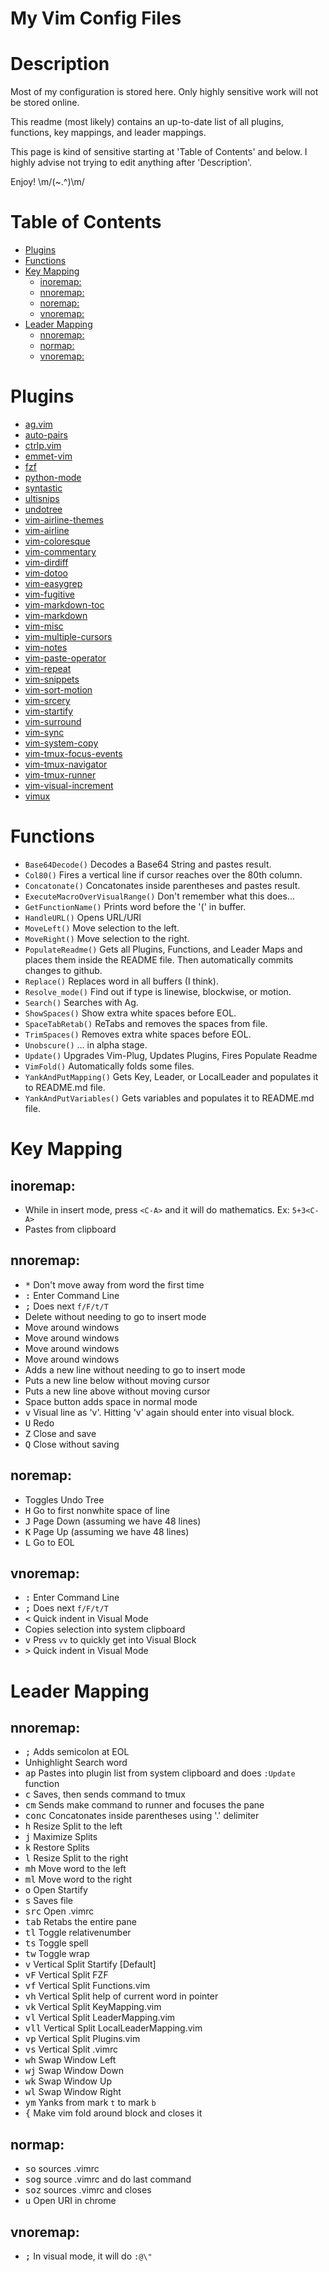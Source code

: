 My Vim Config Files
===================


Description
===========
Most of my configuration is stored here.  Only highly sensitive work will not be stored online.

This readme (most likely) contains an up-to-date list of all plugins, functions, key mappings, and leader mappings.

This page is kind of sensitive starting at 'Table of Contents' and below. I highly advise not trying to edit anything after 'Description'.

Enjoy! \m/(~.^)\m/


Table of Contents
=================
<!-- vim-markdown-toc GFM -->
* [Plugins](#plugins)
* [Functions](#functions)
* [Key Mapping](#key-mapping)
    * [inoremap:](#inoremap)
    * [nnoremap:](#nnoremap)
    * [noremap:](#noremap)
    * [vnoremap:](#vnoremap)
* [Leader Mapping](#leader-mapping)
    * [nnoremap:](#nnoremap-1)
    * [normap:](#normap)
    * [vnoremap:](#vnoremap-1)

<!-- vim-markdown-toc -->


Plugins
=======
 * [ag.vim](https://github.com/rking/ag.vim)
 * [auto-pairs](https://github.com/jiangmiao/auto-pairs)
 * [ctrlp.vim](https://github.com/kien/ctrlp.vim)
 * [emmet-vim](https://github.com/mattn/emmet-vim)
 * [fzf](https://github.com/junegunn/fzf)
 * [python-mode](https://github.com/python-mode/python-mode)
 * [syntastic](https://github.com/scrooloose/syntastic)
 * [ultisnips](https://github.com/SirVer/ultisnips)
 * [undotree](https://github.com/mbbill/undotree)
 * [vim-airline-themes](https://github.com/vim-airline/vim-airline-themes)
 * [vim-airline](https://github.com/bling/vim-airline)
 * [vim-coloresque](https://github.com/gorodinskiy/vim-coloresque)
 * [vim-commentary](https://github.com/tpope/vim-commentary)
 * [vim-dirdiff](https://github.com/will133/vim-dirdiff)
 * [vim-dotoo](https://github.com/dhruvasagar/vim-dotoo)
 * [vim-easygrep](https://github.com/dkprice/vim-easygrep)
 * [vim-fugitive](https://github.com/tpope/vim-fugitive)
 * [vim-markdown-toc](https://github.com/mzlogin/vim-markdown-toc)
 * [vim-markdown](https://github.com/plasticboy/vim-markdown)
 * [vim-misc](https://github.com/xolox/vim-misc)
 * [vim-multiple-cursors](https://github.com/terryma/vim-multiple-cursors)
 * [vim-notes](https://github.com/xolox/vim-notes)
 * [vim-paste-operator](https://github.com/blackbeltscripting/vim-paste-operator)
 * [vim-repeat](https://github.com/tpope/vim-repeat)
 * [vim-snippets](https://github.com/honza/vim-snippets)
 * [vim-sort-motion](https://github.com/christoomey/vim-sort-motion)
 * [vim-srcery](https://github.com/roosta/vim-srcery)
 * [vim-startify](https://github.com/mhinz/vim-startify)
 * [vim-surround](https://github.com/tpope/vim-surround)
 * [vim-sync](https://github.com/eshion/vim-sync)
 * [vim-system-copy](https://github.com/christoomey/vim-system-copy)
 * [vim-tmux-focus-events](https://github.com/tmux-plugins/vim-tmux-focus-events)
 * [vim-tmux-navigator](https://github.com/christoomey/vim-tmux-navigator)
 * [vim-tmux-runner](https://github.com/christoomey/vim-tmux-runner)
 * [vim-visual-increment](https://github.com/triglav/vim-visual-increment)
 * [vimux](https://github.com/benmills/vimux)


Functions
=========
 * `Base64Decode()` Decodes a Base64 String and pastes result.
 * `Col80()` Fires a vertical line if cursor reaches over the 80th column.
 * `Concatonate()` Concatonates inside parentheses and pastes result.
 * `ExecuteMacroOverVisualRange()` Don't remember what this does...
 * `GetFunctionName()` Prints word before the '(' in buffer.
 * `HandleURL()` Opens URL/URI
 * `MoveLeft()` Move selection to the left.
 * `MoveRight()` Move selection to the right.
 * `PopulateReadme()` Gets all Plugins, Functions, and Leader Maps and places them inside the README file. Then automatically commits changes to github.
 * `Replace()` Replaces word in all buffers (I think).
 * `Resolve_mode()` Find out if type is linewise, blockwise, or motion.
 * `Search()` Searches with Ag.
 * `ShowSpaces()` Show extra white spaces before EOL.
 * `SpaceTabRetab()` ReTabs and removes the spaces from file.
 * `TrimSpaces()` Removes extra white spaces before EOL.
 * `Unobscure()` ... in alpha stage.
 * `Update()` Upgrades Vim-Plug, Updates Plugins, Fires Populate Readme
 * `VimFold()` Automatically folds some files.
 * `YankAndPutMapping()` Gets Key, Leader, or LocalLeader and populates it to README.md file.
 * `YankAndPutVariables()` Gets variables and populates it to README.md file.


Key Mapping
===========
inoremap:
---------
 * <kbd><C-A></kbd> While in insert mode, press `<C-A>` and it will do mathematics. Ex: `5+3<C-A>`
 * <kbd><C-P></kbd> Pastes from clipboard

nnoremap:
---------
 * <kbd>*</kbd> Don't move away from word the first time
 * <kbd>:</kbd> Enter Command Line
 * <kbd>;</kbd> Does next `f/F/t/T`
 * <kbd><bs></kbd> Delete without needing to go to insert mode
 * <kbd><c-i></kbd> Move around windows
 * <kbd><c-j></kbd> Move around windows
 * <kbd><c-k></kbd> Move around windows
 * <kbd><c-l></kbd> Move around windows
 * <kbd><return></kbd> Adds a new line without needing to go to insert mode
 * <kbd><silent><A-j></kbd> Puts a new line below without moving cursor
 * <kbd><silent><A-k></kbd> Puts a new line above without moving cursor
 * <kbd><space></kbd> Space button adds space in normal mode
 * <kbd>v</kbd> Visual line as 'v'. Hitting 'v' again should enter into visual block.
 * <kbd>U</kbd> Redo
 * <kbd>Z</kbd> Close and save
 * <kbd>Q</kbd> Close without saving

noremap:
--------
 * <kbd><F5></kbd> Toggles Undo Tree
 * <kbd>H</kbd> Go to first nonwhite space of line
 * <kbd>J</kbd> Page Down (assuming we have 48 lines)
 * <kbd>K</kbd> Page Up (assuming we have 48 lines)
 * <kbd>L</kbd> Go to EOL

vnoremap:
---------
 * <kbd>:</kbd> Enter Command Line
 * <kbd>;</kbd> Does next `f/F/t/T`
 * <kbd><</kbd> Quick indent in Visual Mode
 * <kbd><C-C></kbd> Copies selection into system clipboard
 * <kbd>v</kbd> Press `vv` to quickly get into Visual Block
 * <kbd>></kbd> Quick indent in Visual Mode


Leader Mapping
==============
nnoremap:
---------
 * <kbd><leader>;</kbd> Adds semicolon at EOL
 * <kbd><leader><space></kbd> Unhighlight Search word
 * <kbd><leader>ap</kbd> Pastes into plugin list from system clipboard and does `:Update` function
 * <kbd><leader>c</kbd> Saves, then sends command to tmux
 * <kbd><leader>cm</kbd> Sends make command to runner and focuses the pane
 * <kbd><leader>conc</kbd> Concatonates inside parentheses using '.' delimiter
 * <kbd><leader>h</kbd> Resize Split to the left
 * <kbd><leader>j</kbd> Maximize Splits
 * <kbd><leader>k</kbd> Restore Splits
 * <kbd><leader>l</kbd> Resize Split to the right
 * <kbd><leader>mh</kbd> Move word to the left
 * <kbd><leader>ml</kbd> Move word to the right
 * <kbd><leader>o</kbd> Open Startify
 * <kbd><leader>s</kbd> Saves file
 * <kbd><leader>src</kbd> Open .vimrc
 * <kbd><leader>tab</kbd> Retabs the entire pane
 * <kbd><leader>tl</kbd> Toggle relativenumber
 * <kbd><leader>ts</kbd> Toggle spell
 * <kbd><leader>tw</kbd> Toggle wrap
 * <kbd><leader>v</kbd> Vertical Split Startify [Default]
 * <kbd><leader>vF</kbd> Vertical Split FZF
 * <kbd><leader>vf</kbd> Vertical Split Functions.vim
 * <kbd><leader>vh</kbd> Vertical Split help of current word in pointer
 * <kbd><leader>vk</kbd> Vertical Split KeyMapping.vim
 * <kbd><leader>vl</kbd> Vertical Split LeaderMapping.vim
 * <kbd><leader>vll</kbd> Vertical Split LocalLeaderMapping.vim
 * <kbd><leader>vp</kbd> Vertical Split Plugins.vim
 * <kbd><leader>vs</kbd> Vertical Split .vimrc
 * <kbd><leader>wh</kbd> Swap Window Left
 * <kbd><leader>wj</kbd> Swap Window Down
 * <kbd><leader>wk</kbd> Swap Window Up
 * <kbd><leader>wl</kbd> Swap Window Right
 * <kbd><leader>ym</kbd> Yanks from mark `t` to mark `b`
 * <kbd><leader>{</kbd> Make vim fold around block and closes it

normap:
-------
 * <kbd><leader>so</kbd> sources .vimrc
 * <kbd><leader>sog</kbd> source .vimrc and do last command
 * <kbd><leader>soz</kbd> sources .vimrc and closes
 * <kbd><leader>u</kbd> Open URI in chrome

vnoremap:
---------
 * <kbd><leader>;</kbd> In visual mode, it will do `:@\"`


